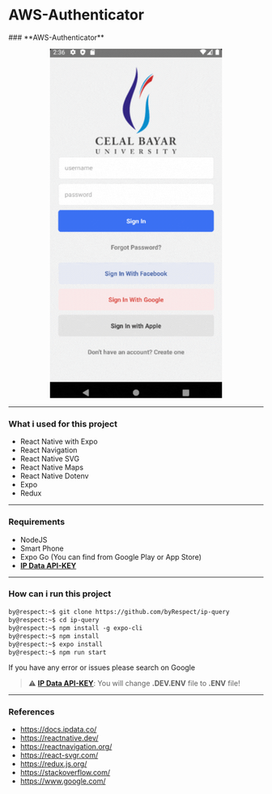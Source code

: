 # AWS-Authenticator


<p align="center">
  
  
</p>
### **AWS-Authenticator**

<p align="center">
  
  <img src="https://github.com/DiyarYelbaka/AWS-Authenticator/blob/main/src/assets/images/aws.gif">
</p>

<hr />

### What i used for this project
- React Native with Expo
- React Navigation
- React Native SVG
- React Native Maps
- React Native Dotenv
- Expo
- Redux

<hr />

### Requirements
- NodeJS
- Smart Phone
- Expo Go (You can find from Google Play or App Store)
- **[IP Data API-KEY](https://ipdata.co/)**

<hr />

### How can i run this project

```console
by@respect:~$ git clone https://github.com/byRespect/ip-query
by@respect:~$ cd ip-query
by@respect:~$ npm install -g expo-cli
by@respect:~$ npm install
by@respect:~$ expo install
by@respect:~$ npm run start
```

If you have any error or issues please search on Google

> :warning: **[IP Data API-KEY](https://ipdata.co/)**: You will change **.DEV.ENV** file to **.ENV** file!

<hr />

### References
- https://docs.ipdata.co/
- https://reactnative.dev/
- https://reactnavigation.org/
- https://react-svgr.com/
- https://redux.js.org/
- https://stackoverflow.com/
- https://www.google.com/
